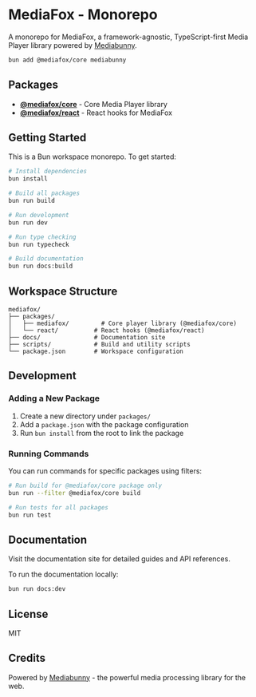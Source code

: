 # MediaFox - Monorepo

A monorepo for MediaFox, a framework-agnostic, TypeScript-first Media Player library powered by [Mediabunny](https://github.com/Vanilagy/mediabunny).

```bash
bun add @mediafox/core mediabunny
```

## Packages

- **[@mediafox/core](./packages/mediafox)** - Core Media Player library
- **[@mediafox/react](./packages/react)** - React hooks for MediaFox

## Getting Started

This is a Bun workspace monorepo. To get started:

```bash
# Install dependencies
bun install

# Build all packages
bun run build

# Run development
bun run dev

# Run type checking
bun run typecheck

# Build documentation
bun run docs:build
```

## Workspace Structure

```
mediafox/
├── packages/
│   ├── mediafox/         # Core player library (@mediafox/core)
│   └── react/          # React hooks (@mediafox/react)
├── docs/               # Documentation site
├── scripts/            # Build and utility scripts
└── package.json        # Workspace configuration
```

## Development

### Adding a New Package

1. Create a new directory under `packages/`
2. Add a `package.json` with the package configuration
3. Run `bun install` from the root to link the package

### Running Commands

You can run commands for specific packages using filters:

```bash
# Run build for @mediafox/core package only
bun run --filter @mediafox/core build

# Run tests for all packages
bun run test
```

## Documentation

Visit the documentation site for detailed guides and API references.

To run the documentation locally:

```bash
bun run docs:dev
```

## License

MIT

## Credits

Powered by [Mediabunny](https://github.com/Vanilagy/mediabunny) - the powerful media processing library for the web.
